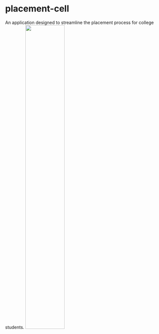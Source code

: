 # placement-cell
An application designed to streamline the placement process for college students.
<img src="https://github.com/SHEHZAD22/placement-cell/assets/73515432/96e8b529-215c-4f37-844f-16c472c76ed4" width=50% height=50%>
